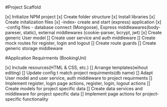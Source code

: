 #Project Scaffold

[x] Initialize NPM project
[x] Create folder structure
[x] Install libraries
[x] Create initalization files
[x] -index- create and start (express) application
[x] -config files - database connect (Mongoose), Express middleawares(body-pareser, static), external middlewares (cookie-parser, bcrypt, jwt)
[x] Create generic User model
[] Create user service and auth middleware
[] Create mock routes for register, login and logout
[] Create route guards
[] Create generic storage middleware

#Application Requirments (BookingUni)

[x] Include resources(HTML & CSS, etc.)
[] Arrange templates(wihout editing)
[] Update config t match project requirments(db name)
[] Adapt User model and user service, auth middleware to project requirments
[] Implement register, login page actions, register, login, logout actions
[] Create models for project specific data
[] Create data services and middleware for project specific data
[] Implement page actions for project-specific functionality
